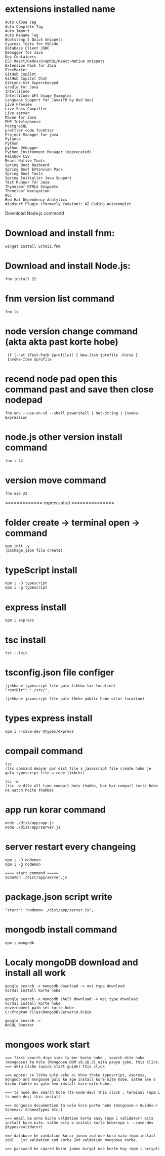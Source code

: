 # extensions installed name 
    Auto Close Tag
    Auto Complete Tag
    Auto Import
    Auto Rename Tag
    Bootstrap 5 Quick Snippets
    Cypress Tests for VSCode
    Database Client JDBC
    Debugger for Java
    Dev Containers
    ES7 React/Redux/GraphQL/React-Native snippets
    Extension Pack for Java
    FreeMarker
    GitHub Copilot
    GitHub Copilot Chat
    GitLens-Git Supercharged
    Gradle for Java
    IntelliCode
    IntelliCode API Usage Examples
    Language Support for Java(TM by Red Hat)
    Live Preview
    Live Sass Compiller
    Live server
    Maven for Java
    PHP Intelephense
    PostgreSQL
    prettler-code formtter
    Project Manager for java
    Pylance
    Python
    python Debugger
    Python Environment Manager (deprecated)
    Rainbow CSV
    React Native Tools
    Spring Boot Dasboard
    Spring Boot EXtension Pack
    Spring Boot Tools
    Spring Initializr Java Support
    Test Runner for Java
    Thymeleaf HTML5 Snippets
    Themeleaf Navigation
    WSL
    Red Hat Dependency Analytics
    Windsurf Plugin (formerly Codeium): AI Coding Autocomplet


Download Node.js command

# Download and install fnm:
    winget install Schniz.fnm

# Download and install Node.js:
    fnm install 22

# fnm version list command
    fnm ls

# node version change command (akta akta past korte hobe)
     if (-not (Test-Path $profile)) { New-Item $profile -Force }
     Invoke-Item $profile
# recend node pad open this command past and save then close nodepad
    fnm env --use-on-cd --shell powershell | Out-String | Invoke-Expression
# node.js other version install command 
    fnm i 24
# version move command 
    fnm use 22



============= express strat ===============

# folder create -> terminal open -> command 
    npm init -y
    (package.json file create)
# typeScript install
    npm i -D typescript
    npm i -g typescript

# express install 
    npm i express

# tsc install 
    tsc --init

# tsconfig.json file configer 
    (jekhane typescript file gulo likhbo tar location)
    "rootDir": "./src/", 

    (jekhane javascript file gulo theke public hobe oitar location)

# types express install
    npm i --save-dev @types/express

# compail command 
    tsc
    (tsc command deoyar por dist file a javascript file create hobe je gulo typescript file a code likhchi)

    tsc -w 
    (tsc -w dile all time compail hote thakbe, bar bar compail korte hobe na watch hoite thakbe)

# app run korar command 

    node ./dist/app/app.js
    node ./dist/app/server.js

# server restart every changeing
    npm i -D nodemon
    npm i -g nodemon 

    ==== start command ===== 
    nodemon ./dist/app/server.js

# package.json script write 
    "start": "nodemon ./dist/app/server.js",

# mongodb install command
    npm i mongodb

# Localy mongoDB download and install all work 

    google search -> mongodb download -> msi type download
    normal install korte hobe 

    google search -> mongodb shell download -> msi type download
    normal install korte hobe 
    envernoment path set korte hobe 
    C:\Program Files\MongoDB\Server\8.0\bin

    google search -> 
    NoSQL Booster 

# mongoes work start 
    ==> first search diye side ta ber korte hobe , search dite hobe (mongoose) ta hole (Mongoose ODM v8.16.3) eita paoya jabe, this click. 
    ==> aktu niche (quick start guide) this click

    ==> uporer je likha gulo ache oi khan theke typescript, express, mongodb and mongoose gulo ke age install kore nite hobe. sathe are o kicho thakle oi gulo keo install kore nite hobe. 

    ==> ts node dev search kore (ts-node-dev) this click . terminal (npm i ts-node-dev) this install

    ==> mongoose documention ta valo kore porte hobe (mongoose-> Guides-> Schemas/ SchemaTypes etc.)

    ==> email ba onno kicho valdation korte easy (npm i validator) eita install kore nile. sathe eita o install korte hobe(npm i --save-dev @types/validator)
    
    ==> database ke valdation korar jonno zod use kora valo (npm install zod) . 1st valdation zod korbe 2nd valdation mongoose korbe.

    ==> password ke cqured korar jonno bcrypt use korte hoy (npm i bcrypt)


    
